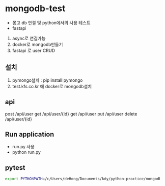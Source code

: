 # mongodb-test

- 몽고 db 연결 및 python에서의 사용 테스트
- fastapi

1. async로 연결가능
2. docker로 mongodb만들기
3. fastapi 로 user CRUD

## 설치

1. pymongo설치 : pip install pymongo
2. test.kfs.co.kr 에 docker로 mongodb설치

## api

post /api/user
get /api/user/{id}
get /api/user
put /api/user
delete /api/user/{id}

## Run application

- run.py 사용
- python run.py
  
## pytest

```bash
export PYTHONPATH=/c/Users/deHong/Documents/kdy/python-practice/mongodb-tes && pytest
```

